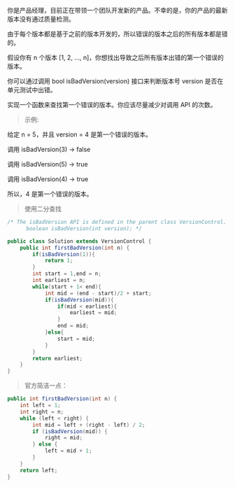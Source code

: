 你是产品经理，目前正在带领一个团队开发新的产品。不幸的是，你的产品的最新版本没有通过质量检测。

由于每个版本都是基于之前的版本开发的，所以错误的版本之后的所有版本都是错的。

假设你有 n 个版本 [1, 2, ..., n]，你想找出导致之后所有版本出错的第一个错误的版本。

你可以通过调用 bool isBadVersion(version) 接口来判断版本号 version 是否在单元测试中出错。

实现一个函数来查找第一个错误的版本。你应该尽量减少对调用 API 的次数。

>示例:

给定 n = 5，并且 version = 4 是第一个错误的版本。

调用 isBadVersion(3) -> false

调用 isBadVersion(5) -> true

调用 isBadVersion(4) -> true

所以，4 是第一个错误的版本。 


>使用二分查找
```java
/* The isBadVersion API is defined in the parent class VersionControl.
      boolean isBadVersion(int version); */

public class Solution extends VersionControl {
    public int firstBadVersion(int n) {
        if(isBadVersion(1)){
            return 1;
        }
        int start = 1,end = n;
        int earliest = n;
        while(start + 1< end){
            int mid = (end - start)/2 + start;
            if(isBadVersion(mid)){
                if(mid < earliest){
                    earliest = mid;
                }
                end = mid;
            }else{
                start = mid;
            }
        }
        return earliest;
    }
}
```
>官方简洁一点：
```java
public int firstBadVersion(int n) {
    int left = 1;
    int right = n;
    while (left < right) {
        int mid = left + (right - left) / 2;
        if (isBadVersion(mid)) {
            right = mid;
        } else {
            left = mid + 1;
        }
    }
    return left;
}
```
